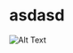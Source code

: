 # asdasd


![Alt Text](https://thumbs.gfycat.com/DeafeningAmbitiousIchthyostega-size_restricted.gif)
